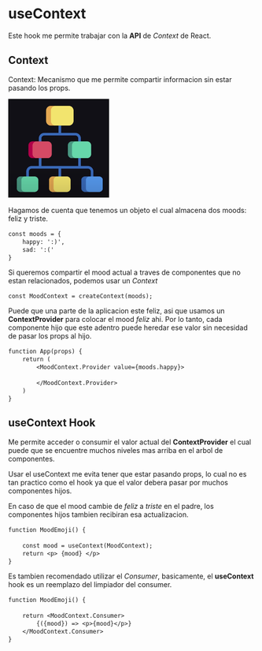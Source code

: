 # useContext

Este hook me permite trabajar con la **API** de _Context_ de React.

## Context

Context: Mecanismo que me permite compartir informacion sin estar pasando los props.

<img src="../src/context.png" height=200 />

Hagamos de cuenta que tenemos un objeto el cual almacena dos moods: feliz y triste.

```
const moods = {
    happy: ':)',
    sad: ':('
}
```

Si queremos compartir el mood actual a traves de componentes que no estan relacionados, podemos usar un _Context_

```
const MoodContext = createContext(moods);
```

Puede que una parte de la aplicacion este feliz, asi que usamos un **ContextProvider** para colocar el mood _feliz_ ahi. Por lo tanto, cada componente hijo que este adentro puede heredar ese valor sin necesidad de pasar los props al hijo.

```
function App(props) {
    return (
        <MoodContext.Provider value={moods.happy}>

        </MoodContext.Provider>
    )
}
```

## useContext Hook

Me permite acceder o consumir el valor actual del **ContextProvider** el cual puede que se encuentre muchos niveles mas arriba en el arbol de componentes.

Usar el useContext me evita tener que estar pasando props, lo cual no es tan practico como el hook ya que el valor debera pasar por muchos componentes hijos.

En caso de que el mood cambie de _feliz_ a _triste_ en el padre, los componentes hijos tambien recibiran esa actualizacion.

```
function MoodEmoji() {

    const mood = useContext(MoodContext);
    return <p> {mood} </p>
}
```

Es tambien recomendado utilizar el _Consumer_, basicamente, el **useContext** hook es un reemplazo del limpiador del consumer.

```
function MoodEmoji() {

    return <MoodContext.Consumer>
        {({mood}) => <p>{mood}</p>}
    </MoodContext.Consumer>
}
```
